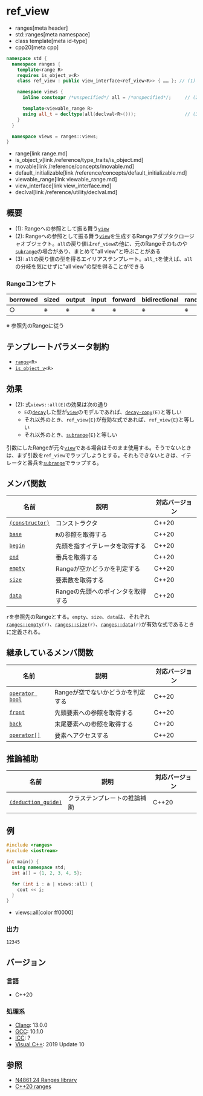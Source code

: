 # ref_view
* ranges[meta header]
* std::ranges[meta namespace]
* class template[meta id-type]
* cpp20[meta cpp]

```cpp
namespace std {
  namespace ranges {
    template<range R>
    requires is_object_v<R>
    class ref_view : public view_interface<ref_view<R>> { …… }; // (1)

    namespace views {
      inline constexpr /*unspecified*/ all = /*unspecified*/;     // (2)

      template<viewable_range R>
      using all_t = decltype(all(declval<R>()));                  // (3)
    }
  }

  namespace views = ranges::views;
}
```
* range[link range.md]
* is_object_v[link /reference/type_traits/is_object.md]
* movable[link /reference/concepts/movable.md]
* default_initializable[link /reference/concepts/default_initializable.md]
* viewable_range[link viewable_range.md]
* view_interface[link view_interface.md]
* declval[link /reference/utility/declval.md]

## 概要
- (1): Rangeへの参照として振る舞う[`view`](view.md)
- (2): Rangeへの参照として振る舞う[`view`](view.md)を生成するRangeアダプタクロージャオブジェクト。`all`の戻り値は`ref_view`の他に、元のRangeそのものや[`subrange`](subrange.md)の場合があり、まとめて"all view"と呼ぶことがある
- (3): `all`の戻り値の型を得るエイリアステンプレート。`all_t`を使えば、`all`の分岐を気にせずに"all view"の型を得ることができる

### Rangeコンセプト

| borrowed | sized | output | input | forward | bidirectional | random_access | contiguous | common | viewable | view |
|----------|-------|--------|-------|---------|---------------|---------------|------------|--------|----------|------|
| ○       | ※    | ※     | ※    | ※      | ※            | ※            | ※         | ※     | ○       | ○   |

※ 参照先のRangeに従う

## テンプレートパラメータ制約

- [`range`](range.md)`<R>`
- [`is_object_v`](/reference/type_traits/is_object.md)`<R>`

## 効果

- (2): 式`views::all(E)`の効果は次の通り
    - `E`の[`decay`](/reference/type_traits/decay.md)した型が[`view`](view.md)のモデルであれば、[`decay-copy`](/reference/exposition-only/decay-copy.md)`(E)`と等しい
    - それ以外のとき、`ref_view{E}`が有効な式であれば、`ref_view{E}`と等しい
    - それ以外のとき、[`subrange`](subrange.md)`{E}`と等しい

引数にしたRangeが元々[`view`](view.md)である場合はそのまま使用する。そうでないときは、まず引数を`ref_view`でラップしようとする。それもできないときは、イテレータと番兵を[`subrange`](subrange.md)でラップする。

## メンバ関数

| 名前                                             | 説明                              | 対応バージョン |
|--------------------------------------------------|-----------------------------------|----------------|
| [`(constructor)`](ref_view/op_constructor.md.nolink)  | コンストラクタ                    | C++20          |
| [`base`](ref_view/base.md.nolink)                     | `R`の参照を取得する               | C++20          |
| [`begin`](ref_view/begin.md.nolink)                   | 先頭を指すイテレータを取得する    | C++20          |
| [`end`](ref_view/end.md.nolink)                       | 番兵を取得する                    | C++20          |
| [`empty`](ref_view/empty.md.nolink)                   | Rangeが空かどうかを判定する       | C++20          |
| [`size`](ref_view/size.md.nolink)                     | 要素数を取得する                  | C++20          |
| [`data`](ref_view/data.md.nolink)                     | Rangeの先頭へのポインタを取得する | C++20          |

`r`を参照先のRangeとする。`empty`、`size`、`data`は、それぞれ[`ranges::empty`](empty.md)`(r)`、[`ranges::size`](size.md)`(r)`、[`ranges::data`](data.md)`(r)`が有効な式であるときに定義される。

## 継承しているメンバ関数

| 名前                                         | 説明                              | 対応バージョン |
|----------------------------------------------|-----------------------------------|----------------|
| [`operator bool`](view_interface/op_bool.md) | Rangeが空でないかどうかを判定する | C++20          |
| [`front`](view_interface/front.md)           | 先頭要素への参照を取得する        | C++20          |
| [`back`](view_interface/back.md)             | 末尾要素への参照を取得する        | C++20          |
| [`operator[]`](view_interface/op_at.md)      | 要素へアクセスする                | C++20          |

## 推論補助

| 名前                                                  | 説明                         | 対応バージョン |
|-------------------------------------------------------|------------------------------|----------------|
| [`(deduction_guide)`](ref_view/op_deduction_guide.md.nolink) | クラステンプレートの推論補助 | C++20          |

## 例
```cpp example
#include <ranges>
#include <iostream>

int main() {
  using namespace std;
  int a[] = {1, 2, 3, 4, 5};

  for (int i : a | views::all) {
    cout << i;
  }
}
```
* views::all[color ff0000]

### 出力
```
12345
```

## バージョン
### 言語
- C++20

### 処理系
- [Clang](/implementation.md#clang): 13.0.0
- [GCC](/implementation.md#gcc): 10.1.0
- [ICC](/implementation.md#icc): ?
- [Visual C++](/implementation.md#visual_cpp): 2019 Update 10

## 参照
- [N4861 24 Ranges library](https://timsong-cpp.github.io/cppwp/n4861/ranges)
- [C++20 ranges](https://techbookfest.org/product/5134506308665344)
